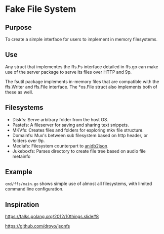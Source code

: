 # Fake File System

## Purpose
To create a simple interface for users to implement in memory filesystems.

## Use
Any struct that implementes the ffs.Fs interface detailed in ffs.go can make
use of the server package to serve its files over HTTP and 9p.

The fsutil package implements in-memory files that are compatible with the ffs.Writer
and ffs.File interface. The *os.File struct also implements both of these as well.

## Filesystems
* Diskfs: Serve arbitrary folder from the host OS.
* Pastefs: A fileserver for saving and sharing text snippets.
* MKVfs: Creates files and folders for exploring mkv file structure.
* Domainfs: Mux's between sub filesystem based on http header, or folders over 9p.
* Mediafs: Filesystem counterpart to [anidb2json](https://github.com/majiru/anidb2json).
* Jukeboxfs: Parses directory to create file tree based on audio file metainfo

## Example
`cmd/ffs/main.go` shows simple use of almost all filesystems, with limited command line configuration.

## Inspiration
https://talks.golang.org/2012/10things.slide#8

https://github.com/droyo/jsonfs

